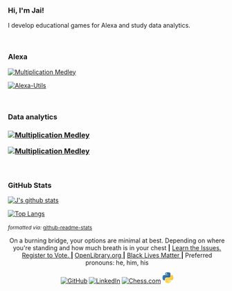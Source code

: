 <h3> Hi, I'm Jai! </h3>

I develop educational games for Alexa and study data analytics.


<br/>


<h3> Alexa </h3>

[![Multiplication Medley](https://github-readme-stats.vercel.app/api/pin/?username=jaimiles23&repo=Multiplication-Medley)](https://github.com/jaimiles23/Multiplication-Medley)

[![Alexa-Utils](https://github-readme-stats.vercel.app/api/pin/?username=jaimiles23&repo=Alexa-Utils)](https://github.com/jaimiles23/Alexa-Utils)


<br/>


<h3> Data analytics <h3>

[![Multiplication Medley](https://github-readme-stats.vercel.app/api/pin/?username=jaimiles23&repo=Priceonomics_Data_Puzzle)](https://github.com/jaimiles23/Priceonomics_Data_Puzzle)

[![Multiplication Medley](https://github-readme-stats.vercel.app/api/pin/?username=jaimiles23&repo=pywrangle)](https://github.com/jaimiles23/pywrangle)


<br/>


<h3> GitHub Stats</h3>

[![J's github stats](https://github-readme-stats.vercel.app/api?username=jaimiles23)](https://github.com/anuraghazra/github-readme-stats)

[![Top Langs](https://github-readme-stats.vercel.app/api/top-langs/?username=jaimiles23)](https://github.com/anuraghazra/github-readme-stats)

<i><small>formatted via: </i><a href = "https://github.com/anuraghazra/github-readme-stats">github-readme-stats</a></small>

<p align = "center">
On a burning bridge, your options are minimal at best. Depending on where you're standing and how much breath is in your chest
<b>|</b>    <a href = "https://www.ballotready.org/"> Learn the Issues. </a>
<a href = "https://vote.gov/"> Register to Vote. </a>
<b>|</b>    <a href = "https://openlibrary.org/"> OpenLibrary.org </a>
<b>|</b>    <a href = "https://blacklivesmatter.com/"> Black Lives Matter </a>
<b>|</b>    Preferred pronouns: he, him, his
</p>
<p align = "center">
    <a href = "https://github.com/jaimiles23"><img src="https://img.shields.io/github/followers/jaimiles23.svg?label=GitHub&style=social" alt="GitHub"></a>
	<a href = "https://www.linkedin.com/in/jaimiles"><img src="https://img.shields.io/badge/LinkedIn--_.svg?style=social&logo=linkedin" alt="LinkedIn"></a>  
    <a href = "https://www.chess.com/member/jaimiles23"><img src = "https://images.chesscomfiles.com/uploads/v1/images_users/tiny_mce/SamCopeland/phpmeXx6V.png" alt = "Chess.com" width = 25></a>  
    <a href = "https://www.python.org"><img src = "https://raw.githubusercontent.com/docker-library/docs/01c12653951b2fe592c1f93a13b4e289ada0e3a1/python/logo.png" alt = "Python" width = 25></a>
</p>


<!--
NOTES:

https://nitratine.net/blog/post/github-badges/  to make badges.

NOTE: github stats not being centers by HTML code above ^^ Because implemented in markdown. 



-->

